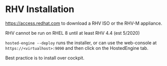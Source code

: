 # RHV Installation

https://access.redhat.com to download a RHV ISO or the RHV-M appliance.

RHV cannot be run on RHEL 8 until at least RHV 4.4 (est 5/2020)

`hosted-engine --deploy` runs the installer, or can use the web-console at `https://<virtualhost>:9090` and then click on the HostedEngine tab.

Best practice is to install over cockpit.
